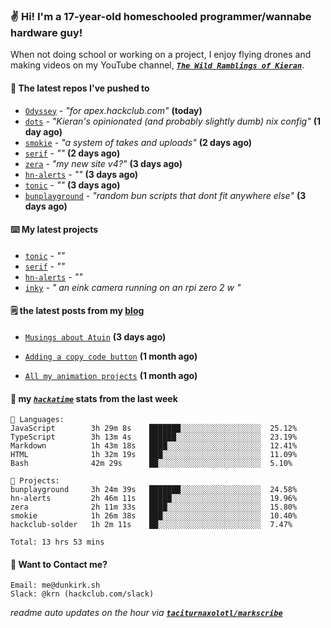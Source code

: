 ### ✌️ Hi! I'm a 17-year-old homeschooled programmer/wannabe hardware guy!

When not doing school or working on a project, I enjoy flying drones and making videos on my YouTube channel, [**_`The Wild Ramblings of Kieran`_**](https://youtube.com/@kieran.rambles).

#### 👷 The latest repos I've pushed to

- [`Odyssey`](https://github.com/MeghanaM4/Odyssey) - _"for apex.hackclub.com"_ **(today)**
- [`dots`](https://github.com/taciturnaxolotl/dots) - _"Kieran's opinionated (and probably slightly dumb) nix config"_ **(1 day ago)**
- [`smokie`](https://github.com/taciturnaxolotl/smokie) - _"a system of takes and uploads"_ **(2 days ago)**
- [`serif`](https://github.com/taciturnaxolotl/serif) - _""_ **(2 days ago)**
- [`zera`](https://github.com/taciturnaxolotl/zera) - _"my new site v4?"_ **(3 days ago)**
- [`hn-alerts`](https://github.com/taciturnaxolotl/hn-alerts) - _""_ **(3 days ago)**
- [`tonic`](https://github.com/taciturnaxolotl/tonic) - _""_ **(3 days ago)**
- [`bunplayground`](https://github.com/taciturnaxolotl/bunplayground) - _"random bun scripts that dont fit anywhere else"_ **(3 days ago)**

#### ⌨️ My latest projects

- [`tonic`](https://github.com/taciturnaxolotl/tonic) - _""_
- [`serif`](https://github.com/taciturnaxolotl/serif) - _""_
- [`hn-alerts`](https://github.com/taciturnaxolotl/hn-alerts) - _""_
- [`inky`](https://github.com/taciturnaxolotl/inky) - _" an eink camera running on an rpi zero 2 w "_

#### 🗒️ the latest posts from my [blog](https://dunkirk.sh)

- [`Musings about Atuin`](https://dunkirk.sh/blog/atuin/) **(3 days ago)**

- [`Adding a copy code button`](https://dunkirk.sh/blog/adding-a-copy-button/) **(1 month ago)**

- [`All my animation projects`](https://dunkirk.sh/blog/my-animations/) **(1 month ago)**



#### 📡 my [_`hackatime`_](https://waka.hackclub.com) stats from the last week

```text
💾 Languages:
JavaScript        3h 29m 8s    ███████░░░░░░░░░░░░░░░░░░  25.12%
TypeScript        3h 13m 4s    ██████░░░░░░░░░░░░░░░░░░░  23.19%
Markdown          1h 43m 18s   ████░░░░░░░░░░░░░░░░░░░░░  12.41%
HTML              1h 32m 19s   ███░░░░░░░░░░░░░░░░░░░░░░  11.09%
Bash              42m 29s      ██░░░░░░░░░░░░░░░░░░░░░░░  5.10%

💼 Projects:
bunplayground     3h 24m 39s   ███████░░░░░░░░░░░░░░░░░░  24.58%
hn-alerts         2h 46m 11s   █████░░░░░░░░░░░░░░░░░░░░  19.96%
zera              2h 11m 33s   ████░░░░░░░░░░░░░░░░░░░░░  15.80%
smokie            1h 26m 38s   ███░░░░░░░░░░░░░░░░░░░░░░  10.40%
hackclub-solder   1h 2m 11s    ██░░░░░░░░░░░░░░░░░░░░░░░  7.47%

Total: 13 hrs 53 mins
```

#### 📮 Want to Contact me?

```text
Email: me@dunkirk.sh
Slack: @krn (hackclub.com/slack)
```

_readme auto updates on the hour via [**`taciturnaxolotl/markscribe`**](https://github.com/taciturnaxolotl/markscribe)_
